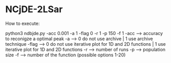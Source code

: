 # NCjDE-2LSar

How to execute:

python3 ndbjde.py -acc 0.001 -a 1 -flag 0 -r 1 -p 150 -f 1
-acc  --> accuracy to reconigze a optimal peak
-a    --> 0 do not use archive | 1 use archive technique
-flag --> 0 do not use iterative plot for 1D and 2D functions | 1 use iterative plot for 1D and 2D functions
-r    --> number of runs
-p    --> population size
-f    --> number of the function (possible options 1-20)
